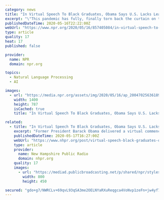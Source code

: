 ```yaml
---
category: news
title: "In Virtual Speech To Black Graduates, Obama Says U.S. Lacks Leadership on Coronavirus"
excerpt: "\"This pandemic has fully, finally torn back the curtain on the idea that so many of the folks in charge know what they're doing,\" Obama told students from historically black colleges and universities."
publishedDateTime: 2020-05-16T22:22:00Z
webUrl: "https://www.npr.org/2020/05/16/857405084/in-virtual-speech-to-black-graduates-obama-says-u-s-lacks-leadership-on-coronavi"
type: article
quality: 17
heat: 17
published: false

provider:
  name: NPR
  domain: npr.org

topics:
  - Natural Language Processing
  - AI

images:
  - url: "https://media.npr.org/assets/img/2020/05/16/ap_20047025636189_wide-383f5b68850ed66aff7b98e1aafa6c3344135b73.jpg?s=1400"
    width: 1400
    height: 787
    isCached: true
    title: "In Virtual Speech To Black Graduates, Obama Says U.S. Lacks Leadership on Coronavirus"

related:
  - title: "In Virtual Speech To Black Graduates, Obama Says U.S. Lacks Leadership On Coronavirus"
    excerpt: "Former President Barack Obama delivered a virtual commencement address on Saturday, urging the tens of thousands of graduates from historically black"
    publishedDateTime: 2020-05-17T16:27:00Z
    webUrl: "https://www.nhpr.org/post/virtual-speech-black-graduates-obama-says-us-lacks-leadership-coronavirus"
    type: article
    provider:
      name: New Hampshire Public Radio
      domain: nhpr.org
    quality: 17
    images:
      - url: "https://mediad.publicbroadcasting.net/p/shared/npr/styles/medium/nprshared/202005/857573240.jpg"
        width: 800
        height: 450

secured: "gdo+g7/NWRCLv+69qvL93qSA3me2OELNYaRXuReqgca4VoNvp1zeFn+jw4yf7D8vecTPtmJrFj4gTzuNrrBo+nMG/SZvwXxFHqnA3OOLj6y9suJG3pxKlZfPcretscJTgxqDr2/qQ0Swl8gG45KvWl58CaLi8xEUkAldrVK4FN2vf06gL4hyeUToJ0BI+mQQAfNSM1EK4dMN+7BK/J0N9TljtNyyGWBYsOdi5HcjnyYY2YLi49W3A6hAAaMQDeOa435960/kePjvNASCA6ZUVR6qe6ZrtcG4Jb9qkD6sq/BUs4S4MVoKXUFFWLQ1hEB9OI6oLRPzgsp7xsppG+TWT5PKUc0eEqJB5NLxOI9uFxl7KmpdJUCWxeyo3bYbbrFociBk6X95k/wWhHKx+HsXl82TOpLuolC97pfdSKX2ngstcpjvdtazg5iIUJxcIUruPx1Qg1QYY2p6XK0PVv9KIJPf+HXhyC2ZI2YTtb8LUP8=;EcJTGU86MdVQEm8Gn5om5Q=="
---
```


